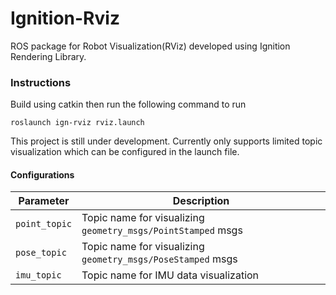 # Ignition-Rviz
ROS package for Robot Visualization(RViz) developed using Ignition Rendering Library.

### Instructions
Build using catkin then run the following command to run

    roslaunch ign-rviz rviz.launch

This project is still under development. Currently only supports limited topic visualization which can be configured in the launch file.

#### Configurations
|Parameter|Description|
|---|---|
|`point_topic`|Topic name for visualizing `geometry_msgs/PointStamped` msgs|
|`pose_topic`|Topic name for visualizing `geometry_msgs/PoseStamped` msgs|
|`imu_topic` |Topic name for IMU data visualization|